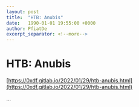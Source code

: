 ```yaml
---
layout: post
title:  "HTB: Anubis"
date:   1990-01-01 19:55:00 +0000
author: PfiatDe
excerpt_separator: <!--more-->
---
```


# HTB: Anubis

[https://0xdf.gitlab.io/2022/01/29/htb-anubis.html](https://0xdf.gitlab.io/2022/01/29/htb-anubis.html)

...
<!--more-->
